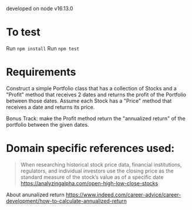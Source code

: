 developed on node v16.13.0

# To test
Run `npm install`
Run `npm test`

# Requirements
Construct a simple Portfolio class that has a collection of Stocks and a "Profit" method that receives 2 dates and returns the profit of the Portfolio between those dates. Assume each Stock has a "Price" method that receives a date and returns its price.

Bonus Track: make the Profit method return the "annualized return" of the portfolio between the given dates.

# Domain specific references used:

>When researching historical stock price data, financial institutions, regulators, and individual investors use the closing price as the standard measure of the stock’s value as of a specific date
https://analyzingalpha.com/open-high-low-close-stocks


About anunalized return
https://www.indeed.com/career-advice/career-development/how-to-calculate-annualized-return